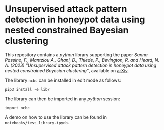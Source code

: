 # Unsupervised attack pattern detection in honeypot data using nested constrained Bayesian clustering

This repository contains a _python_ library supporting the paper *Sanna Passino, F., Mantziou A., Ghani, D., Thiede, P., Bevington, R. and Heard, N. A. (2023) "Unsupervised attack pattern detection in honeypot data using nested constrained Bayesian clustering"*, available on [arXiv](https://arxiv.org/abs/2301.02505). 

The library `ncbc` can be installed in edit mode as follows:
```
pip3 install -e lib/
```
The library can then be imported in any _python_ session:
```python3
import ncbc
```

A demo on how to use the library can be found in `notebooks/test_library.ipynb`.